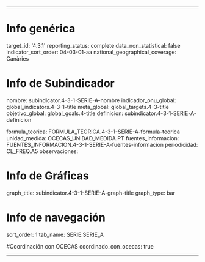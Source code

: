 ---

# Info genérica
target_id: '4.3.1'
reporting_status: complete
data_non_statistical: false
indicator_sort_order: 04-03-01-aa
national_geographical_coverage: Canàries

# Info de Subindicador
nombre: subindicator.4-3-1-SERIE-A-nombre
indicador_onu_global: global_indicators.4-3-1-title
meta_global: global_targets.4-3-title
objetivo_global: global_goals.4-title
definicion: subindicator.4-3-1-SERIE-A-definicion

formula_teorica: FORMULA_TEORICA.4-3-1-SERIE-A-formula-teorica
unidad_medida: OCECAS_UNIDAD_MEDIDA.PT
fuentes_informacion: FUENTES_INFORMACION.4-3-1-SERIE-A-fuentes-informacion
periodicidad: CL_FREQ.A5
observaciones:

# Info de Gráficas
graph_title: subindicator.4-3-1-SERIE-A-graph-title
graph_type: bar

# Info de navegación
sort_order: 1
tab_name: SERIE.SERIE_A

#Coordinación con OCECAS
coordinado_con_ocecas: true

---